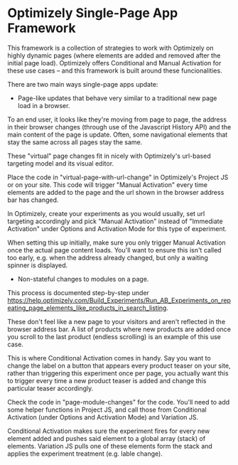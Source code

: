 # Optimizely Single-Page App Framework

This framework is a collection of strategies to work with Optimizely on highly dynamic pages (where elements are added and removed after the initial page load). Optimizely offers Conditional and Manual Activation for these use cases – and this framework is built around these funcionalities.

There are two main ways single-page apps update:

* Page-like updates that behave very similar to a traditional new page load in a browser. 

To an end user, it looks like they're moving from page to page, the address in their browser changes (through use of the Javascript History API) and the main content of the page is update. Often, some navigational elements that stay the same across all pages stay the same.

These "virtual" page changes fit in nicely with Optimizely's url-based targeting model and its visual editor.

Place the code in "virtual-page-with-url-change" in Optimizely's Project JS or on your site. This code will trigger "Manual Activation" every time elements are added to the page and the url shown in the browser address bar has changed.

In Optimizely, create your experiments as you would usually, set url targeting accordingly and pick "Manual Activation" instead of "Immediate Activation" under Options and Activation Mode for this type of experiment.

When setting this up initially, make sure you only trigger Manual Activation once the actual page content loads. You'll want to ensure this isn't called too early, e.g. when the address already changed, but only a waiting spinner is displayed.
 
* Non-stateful changes to modules on a page. 

This process is documented step-by-step under https://help.optimizely.com/Build_Experiments/Run_AB_Experiments_on_repeating_page_elements_like_products_in_search_listing.

These don't feel like a new page to your visitors and aren't reflected in the browser address bar. A list of products where new products are added once you scroll to the last product (endless scrolling) is an example of this use case.

This is where Conditional Activation comes in handy. Say you want to change the label on a button that appears every product teaser on your site, rather than triggering this experiment once per page, you actually want this to trigger every time a new product teaser is added and change this particular teaser accordingly.

Check the code in "page-module-changes" for the code. You'll need to add some helper functions in Project JS, and call those from Conditional Activation (under Options and Activation Mode) and Variation JS. 

Conditional Activation makes sure the experiment fires for every new element added and pushes said element to a global array (stack) of elements. Variation JS pulls one of these elements form the stack and applies the experiment treatment (e.g. lable change).
